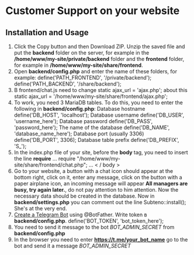 
# Customer Support on your website

## Installation and Usage

1. Click the Copy button and then Download ZIP. Unzip the saved file and put the **backend** folder on the server, for example in the **/home/www/my-site/private/backend** folder and the **frontend** folder, for example in **/home/www/my-site/share/frontend**.
2. Open **backend/config.php** and enter the name of these folders, for example:
define('PATH_FRONTEND', '/private/backend');
define('PATH_BACKEND', '/share/backend');
3. В frontend/chat.js need to change
    static ajax_url = 'ajax.php';
about this
    static ajax_url = '/home/www/my-site/share/frontend/ajax.php';
4. To work, you need 3 MariaDB tables. To do this, you need to enter the following in **backend/config.php**:
Database hostname
define('DB_HOST', 'localhost');
Database username
define('DB_USER', 'username_here');
Database password
define('DB_PASS', 'password_here');
The name of the database
define('DB_NAME', 'database_name_here');
Database port (usually 3306)
define('DB_PORT', 3306);
Database table prefix
define('DB_PREFIX', 'S_');
5. In the index.php file of your site, before the **body** tag, you need to insert the line **require**
...
require "/home/www/my-site/share/frontend/chat.php";
...
< / body >
6. Go to your website, a button with a chat icon should appear at the bottom right, click on it, enter any message, click on the button with a paper airplane icon, an incoming message will appear **All managers are busy, try again later.**, do not pay attention to him attention. Now the necessary data should be created in the database. Now in **backend/settings.php** you can comment out the line
Subteno::install();
She's at the very end.
7. [Create a Telegram Bot](https://core.telegram.org/bots/tutorial#obtain-your-bot-token) using @BotFather. Write token в **backend/config.php**.
define('BOT_TOKEN', 'bot_token_here');
8. You need to send it message to the bot *BOT_ADMIN_SECRET* from **backend/config.php**
9. In the browser you need to enter **https://t.me/your_bot_name** go to the bot and send it a message *BOT_ADMIN_SECRET*
